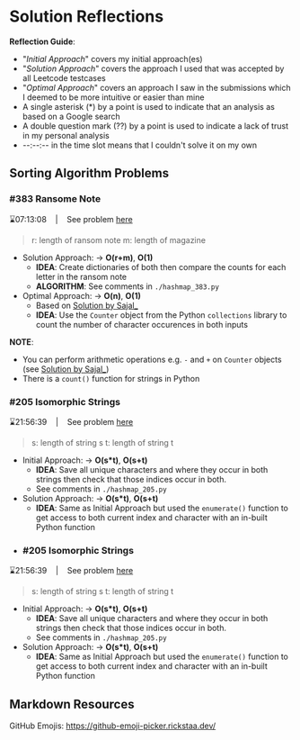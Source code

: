 # Solution Reflections
**Reflection Guide**:
* "*Initial Approach*" covers my initial approach(es)
* "*Solution Approach*" covers the approach I used that was accepted by all Leetcode testcases
* "*Optimal Approach*" covers an approach I saw in the submissions which I deemed to be more intuitive or easier than mine
* A single asterisk (*) by a point is used to indicate that an analysis as based on a Google search
* A double question mark (??) by a point is used to indicate a lack of trust in my personal analysis
* --:--:-- in the time slot means that I couldn't solve it on my own

## Sorting Algorithm Problems

### #383 Ransome Note
⌛07:13:08 &nbsp;&nbsp; | &nbsp;&nbsp; See problem [here](https://leetcode.com/problems/ransom-note/description/?envType=study-plan-v2&envId=top-interview-150)

> r: length of ransom note
> m: length of magazine

* Solution Approach: → **O(r+m)**, **O(1)**
  * **IDEA**: Create dictionaries of both then compare the counts for each letter in the ransom note
  * **ALGORITHM**: See comments in `./hashmap_383.py`
* Optimal Approach: → **O(n)**, **O(1)**
  * Based on [Solution by Sajal_](https://leetcode.com/problems/ransom-note/solutions/5156605/one-liner-easy-way)
  * **IDEA**: Use the `Counter` object from the Python `collections` library to count the number of character occurences in both inputs

**NOTE**: 
* You can perform arithmetic operations e.g. `-` and `+` on `Counter` objects (see [Solution by Sajal_](https://leetcode.com/problems/ransom-note/solutions/5156605/one-liner-easy-way))
* There is a `count()` function for strings in Python

### #205 Isomorphic Strings
⌛21:56:39 &nbsp;&nbsp; | &nbsp;&nbsp; See problem [here](https://leetcode.com/problems/isomorphic-strings/description/?envType=study-plan-v2&envId=top-interview-150)

> s: length of string s
> t: length of string t

* Initial Approach: → **O(s*t)**, **O(s+t)**
  * **IDEA**: Save all unique characters and where they occur in both strings then check that those indices occur in both.
  * See comments in `./hashmap_205.py`
* Solution Approach: → **O(s*t)**, **O(s+t)**
  * **IDEA**: Same as Initial Approach but used the `enumerate()` function to get access to both current index and character with an in-built Python function
* ### #205 Isomorphic Strings
⌛21:56:39 &nbsp;&nbsp; | &nbsp;&nbsp; See problem [here](https://leetcode.com/problems/isomorphic-strings/description/?envType=study-plan-v2&envId=top-interview-150)

> s: length of string s
> t: length of string t

* Initial Approach: → **O(s*t)**, **O(s+t)**
  * **IDEA**: Save all unique characters and where they occur in both strings then check that those indices occur in both.
  * See comments in `./hashmap_205.py`
* Solution Approach: → **O(s*t)**, **O(s+t)**
  * **IDEA**: Same as Initial Approach but used the `enumerate()` function to get access to both current index and character with an in-built Python function

## Markdown Resources
GitHub Emojis: https://github-emoji-picker.rickstaa.dev/